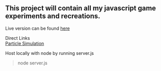 ## This project will contain all my javascript game experiments and recreations.

Live version can be found [here](https://wayne-stewart.github.io/js-arcade/default.html)

Direct Links  
[Particle Simulation](https://wayne-stewart.github.io/js-arcade/apps/particle-simulation/default.html)

Host locally with node by running server.js
> node server.js